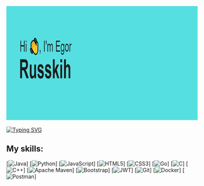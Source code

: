 <img src="https://github.com/EgorRuss/EgorRuss/blob/main/header.png" height="300"/></h1>

[![Typing SVG](https://readme-typing-svg.herokuapp.com?font=Fira+Code&pause=1000&center=true&width=435&lines=Backend+developer)](https://git.io/typing-svg)

<h2 align="left">My skills:</h2>

[![Java](https://img.shields.io/badge/java-%23ED8B00.svg?style=for-the-badge&logo=java&logoColor=white)]
[![Python](https://img.shields.io/badge/python-3670A0?style=for-the-badge&logo=python&logoColor=ffdd54)]
[![JavaScript](https://img.shields.io/badge/javascript-%23323330.svg?style=for-the-badge&logo=javascript&logoColor=%23F7DF1E)]
[![HTML5](https://img.shields.io/badge/html5-%23E34F26.svg?style=for-the-badge&logo=html5&logoColor=white)]
[![CSS3](https://img.shields.io/badge/css3-%231572B6.svg?style=for-the-badge&logo=css3&logoColor=white)]
[![Go](https://img.shields.io/badge/go-%2300ADD8.svg?style=for-the-badge&logo=go&logoColor=white)]
[![C](https://img.shields.io/badge/c-%2300599C.svg?style=for-the-badge&logo=c&logoColor=white)]
[![C++](https://img.shields.io/badge/c++-%2300599C.svg?style=for-the-badge&logo=c%2B%2B&logoColor=white)]
[![Apache Maven](https://img.shields.io/badge/Apache%20Maven-C71A36?style=for-the-badge&logo=Apache%20Maven&logoColor=white)]
[![Bootstrap](https://img.shields.io/badge/bootstrap-%23563D7C.svg?style=for-the-badge&logo=bootstrap&logoColor=white)]
[![JWT](https://img.shields.io/badge/JWT-black?style=for-the-badge&logo=JSON%20web%20tokens)]
[![Git](https://img.shields.io/badge/git-%23F05033.svg?style=for-the-badge&logo=git&logoColor=white)]
[![Docker](https://img.shields.io/badge/docker-%230db7ed.svg?style=for-the-badge&logo=docker&logoColor=white)]
[![Postman](https://img.shields.io/badge/Postman-FF6C37?style=for-the-badge&logo=postman&logoColor=white)]
